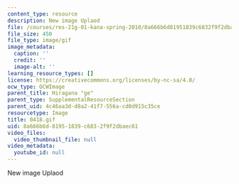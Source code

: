 ```yaml
---
content_type: resource
description: New image Uplaod
file: /courses/res-21g-01-kana-spring-2010/8a666b6d81951839c6832f9f2dbaec61_0418.gif
file_size: 450
file_type: image/gif
image_metadata:
  caption: ''
  credit: ''
  image-alt: ''
learning_resource_types: []
license: https://creativecommons.org/licenses/by-nc-sa/4.0/
ocw_type: OCWImage
parent_title: Hiragana "ge"
parent_type: SupplementalResourceSection
parent_uid: 4c46aa3d-d8a2-41f7-556a-cd0d915c35ce
resourcetype: Image
title: 0418.gif
uid: 8a666b6d-8195-1839-c683-2f9f2dbaec61
video_files:
  video_thumbnail_file: null
video_metadata:
  youtube_id: null
---
```

New image Uplaod